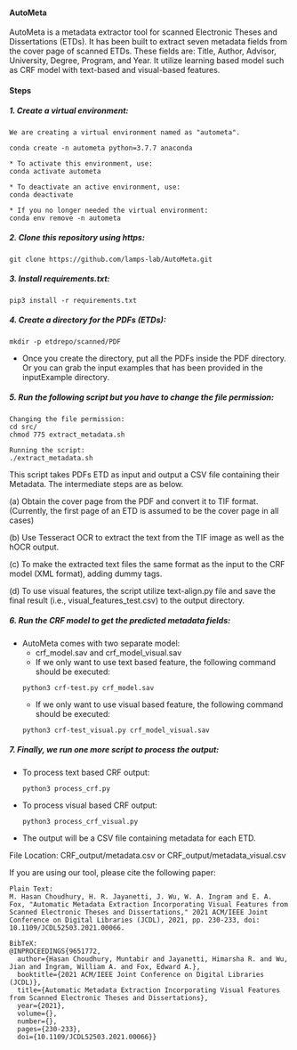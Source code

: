 #### AutoMeta

AutoMeta is a metadata extractor tool for scanned Electronic Theses and Dissertations (ETDs). It has been built to extract seven metadata fields from the cover page of scanned ETDs. These fields are: Title, Author, Advisor, University, Degree, Program, and Year. It utilize learning based model such as CRF model with text-based and visual-based features.

#### Steps

##### 1. Create a virtual environment:
```
We are creating a virtual environment named as "autometa".

conda create -n autometa python=3.7.7 anaconda

* To activate this environment, use:
conda activate autometa

* To deactivate an active environment, use:
conda deactivate

* If you no longer needed the virtual environment:
conda env remove -n autometa
``` 

##### 2. Clone this repository using https:
```
git clone https://github.com/lamps-lab/AutoMeta.git
```
##### 3. Install requirements.txt:
```
pip3 install -r requirements.txt
```
##### 4. Create a directory for the PDFs (ETDs):
```
mkdir -p etdrepo/scanned/PDF
```
* Once you create the directory, put all the PDFs inside the PDF directory. Or you can grab the input examples that has been provided in the inputExample directory.

##### 5. Run the following script but you have to change the file permission:
```
Changing the file permission:
cd src/
chmod 775 extract_metadata.sh

Running the script:
./extract_metadata.sh
``` 
This script takes PDFs ETD as input and output a CSV file containing their Metadata. The intermediate steps are as below.

(a) Obtain the cover page from the PDF and convert it to TIF format.
(Currently, the first page of an ETD is assumed to be the cover page in all cases)

(b) Use Tesseract OCR to extract the text from the TIF image as well as the hOCR output.

(c) To make the extracted text files the same format as the input to the CRF model (XML format), adding dummy tags.

(d) To use visual features, the script utilize text-align.py file and save the final result (i.e., visual_features_test.csv) to the output directory.

##### 6. Run the CRF model to get the predicted metadata fields:

* AutoMeta comes with two separate model:
    * crf_model.sav and crf_model_visual.sav
    * If we only want to use text based feature, the following command should be executed:
    ```
    python3 crf-test.py crf_model.sav
    ```
    * If we only want to use visual based feature, the following command should be executed:
    ```
    python3 crf-test_visual.py crf_model_visual.sav
    ```
##### 7. Finally, we run one more script to process the output:

* To process text based CRF output:
    ```
    python3 process_crf.py
    ```
* To process visual based CRF output:
    ```
    python3 process_crf_visual.py
    ```
* The output will be a CSV file containing metadata for each ETD.

File Location: CRF_output/metadata.csv or CRF_output/metadata_visual.csv

If you are using our tool, please cite the following paper:

```
Plain Text:
M. Hasan Choudhury, H. R. Jayanetti, J. Wu, W. A. Ingram and E. A. Fox, "Automatic Metadata Extraction Incorporating Visual Features from Scanned Electronic Theses and Dissertations," 2021 ACM/IEEE Joint Conference on Digital Libraries (JCDL), 2021, pp. 230-233, doi: 10.1109/JCDL52503.2021.00066.

BibTeX:
@INPROCEEDINGS{9651772,
  author={Hasan Choudhury, Muntabir and Jayanetti, Himarsha R. and Wu, Jian and Ingram, William A. and Fox, Edward A.},
  booktitle={2021 ACM/IEEE Joint Conference on Digital Libraries (JCDL)}, 
  title={Automatic Metadata Extraction Incorporating Visual Features from Scanned Electronic Theses and Dissertations}, 
  year={2021},
  volume={},
  number={},
  pages={230-233},
  doi={10.1109/JCDL52503.2021.00066}}
```